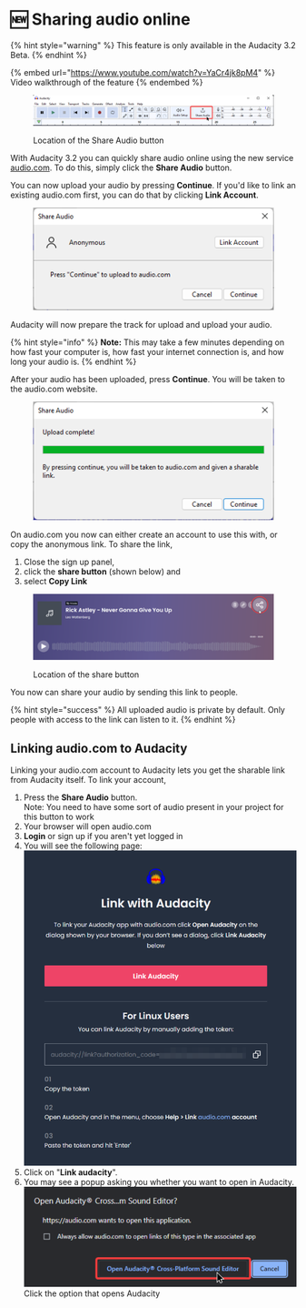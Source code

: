 # 🆕 Sharing audio online

{% hint style="warning" %}
This feature is only available in the Audacity 3.2 Beta.
{% endhint %}

{% embed url="https://www.youtube.com/watch?v=YaCr4jk8pM4" %}
Video walkthrough of the feature
{% endembed %}

<figure><img src="../.gitbook/assets/share audio location.png" alt=""><figcaption><p>Location of the Share Audio button</p></figcaption></figure>

With Audacity 3.2 you can quickly share audio online using the new service [audio.com](https://audio.com). To do this, simply click the **Share Audio** button.

You can now upload your audio by pressing **Continue**. If you'd like to link an existing audio.com first, you can do that by clicking **Link Account**.

<figure><img src="../.gitbook/assets/share audio info.png" alt=""><figcaption></figcaption></figure>

Audacity will now prepare the track for upload and upload your audio.

{% hint style="info" %}
**Note:** This may take a few minutes depending on how fast your computer is, how fast your internet connection is, and how long your audio is.&#x20;
{% endhint %}

After your audio has been uploaded, press **Continue**. You will be taken to the audio.com website.

<figure><img src="../.gitbook/assets/upload complete.png" alt=""><figcaption></figcaption></figure>

On audio.com you now can either create an account to use this with, or copy the anonymous link. To share the link,&#x20;

1. Close the sign up panel,&#x20;
2. click the **share button** (shown below) and
3. select **Copy Link**

<figure><img src="../.gitbook/assets/firefox_xKDWVrdwjZ.png" alt=""><figcaption><p>Location of the share button</p></figcaption></figure>

You now can share your audio by sending this link to people.

{% hint style="success" %}
All uploaded audio is private by default. Only people with access to the link can listen to it.
{% endhint %}

## Linking audio.com to Audacity

Linking your audio.com account to Audacity lets you get the sharable link from Audacity itself. To link your account,&#x20;

1. Press the **Share Audio** button.\
   Note: You need to have some sort of audio present in your project for this button to work
2. Your browser will open audio.com
3. **Login** or sign up if you aren't yet logged in
4. You will see the following page:\
   ![A screenshot of the website in question. "Link Audacity" is the button to press. If this isn't possible, instructions on how to manually copy in the link are further below. ](<../.gitbook/assets/audiocom link audacity.png>)
5. Click on "**Link audacity**".
6. You may see a popup asking you whether you want to open in Audacity.\
   ![Open Audacity Cross-Platform Sound Editor](<../.gitbook/assets/chrome open audacity.png>)\
   Click the option that opens Audacity
